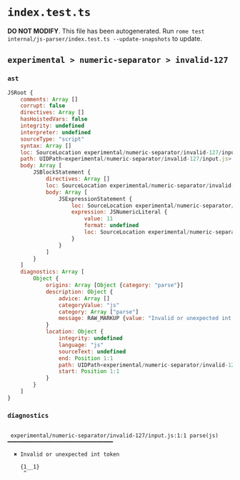 # `index.test.ts`

**DO NOT MODIFY**. This file has been autogenerated. Run `rome test internal/js-parser/index.test.ts --update-snapshots` to update.

## `experimental > numeric-separator > invalid-127`

### `ast`

```javascript
JSRoot {
	comments: Array []
	corrupt: false
	directives: Array []
	hasHoistedVars: false
	integrity: undefined
	interpreter: undefined
	sourceType: "script"
	syntax: Array []
	loc: SourceLocation experimental/numeric-separator/invalid-127/input.js 1:0-2:0
	path: UIDPath<experimental/numeric-separator/invalid-127/input.js>
	body: Array [
		JSBlockStatement {
			directives: Array []
			loc: SourceLocation experimental/numeric-separator/invalid-127/input.js 1:0-1:6
			body: Array [
				JSExpressionStatement {
					loc: SourceLocation experimental/numeric-separator/invalid-127/input.js 1:1-1:5
					expression: JSNumericLiteral {
						value: 11
						format: undefined
						loc: SourceLocation experimental/numeric-separator/invalid-127/input.js 1:1-1:5
					}
				}
			]
		}
	]
	diagnostics: Array [
		Object {
			origins: Array [Object {category: "parse"}]
			description: Object {
				advice: Array []
				categoryValue: "js"
				category: Array ["parse"]
				message: RAW_MARKUP {value: "Invalid or unexpected int token"}
			}
			location: Object {
				integrity: undefined
				language: "js"
				sourceText: undefined
				end: Position 1:1
				path: UIDPath<experimental/numeric-separator/invalid-127/input.js>
				start: Position 1:1
			}
		}
	]
}
```

### `diagnostics`

```

 experimental/numeric-separator/invalid-127/input.js:1:1 parse(js) ━━━━━━━━━━━━━━━━━━━━━━━━━━━━━━━━━

  ✖ Invalid or unexpected int token

    {1__1}
     ^


```
